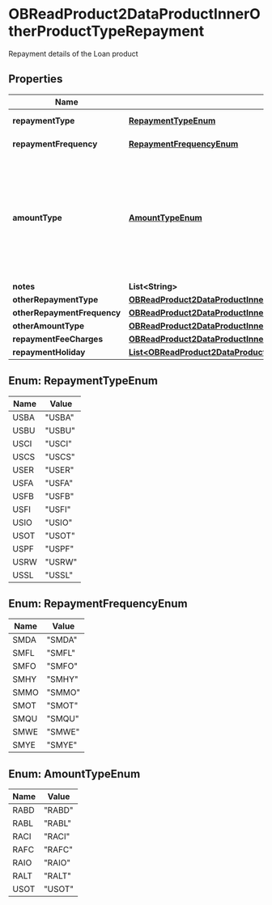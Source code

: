 

# OBReadProduct2DataProductInnerOtherProductTypeRepayment

Repayment details of the Loan product

## Properties

| Name | Type | Description | Notes |
|------------ | ------------- | ------------- | -------------|
|**repaymentType** | [**RepaymentTypeEnum**](#RepaymentTypeEnum) | Repayment type |  [optional] |
|**repaymentFrequency** | [**RepaymentFrequencyEnum**](#RepaymentFrequencyEnum) | Repayment frequency |  [optional] |
|**amountType** | [**AmountTypeEnum**](#AmountTypeEnum) | The repayment is for paying just the interest only or both interest and capital or bullet amount or balance to date etc |  [optional] |
|**notes** | **List&lt;String&gt;** |  |  [optional] |
|**otherRepaymentType** | [**OBReadProduct2DataProductInnerOtherProductTypeRepaymentOtherRepaymentType**](OBReadProduct2DataProductInnerOtherProductTypeRepaymentOtherRepaymentType.md) |  |  [optional] |
|**otherRepaymentFrequency** | [**OBReadProduct2DataProductInnerOtherProductTypeRepaymentOtherRepaymentFrequency**](OBReadProduct2DataProductInnerOtherProductTypeRepaymentOtherRepaymentFrequency.md) |  |  [optional] |
|**otherAmountType** | [**OBReadProduct2DataProductInnerOtherProductTypeRepaymentOtherAmountType**](OBReadProduct2DataProductInnerOtherProductTypeRepaymentOtherAmountType.md) |  |  [optional] |
|**repaymentFeeCharges** | [**OBReadProduct2DataProductInnerOtherProductTypeRepaymentRepaymentFeeCharges**](OBReadProduct2DataProductInnerOtherProductTypeRepaymentRepaymentFeeCharges.md) |  |  [optional] |
|**repaymentHoliday** | [**List&lt;OBReadProduct2DataProductInnerOtherProductTypeRepaymentRepaymentHolidayInner&gt;**](OBReadProduct2DataProductInnerOtherProductTypeRepaymentRepaymentHolidayInner.md) |  |  [optional] |



## Enum: RepaymentTypeEnum

| Name | Value |
|---- | -----|
| USBA | &quot;USBA&quot; |
| USBU | &quot;USBU&quot; |
| USCI | &quot;USCI&quot; |
| USCS | &quot;USCS&quot; |
| USER | &quot;USER&quot; |
| USFA | &quot;USFA&quot; |
| USFB | &quot;USFB&quot; |
| USFI | &quot;USFI&quot; |
| USIO | &quot;USIO&quot; |
| USOT | &quot;USOT&quot; |
| USPF | &quot;USPF&quot; |
| USRW | &quot;USRW&quot; |
| USSL | &quot;USSL&quot; |



## Enum: RepaymentFrequencyEnum

| Name | Value |
|---- | -----|
| SMDA | &quot;SMDA&quot; |
| SMFL | &quot;SMFL&quot; |
| SMFO | &quot;SMFO&quot; |
| SMHY | &quot;SMHY&quot; |
| SMMO | &quot;SMMO&quot; |
| SMOT | &quot;SMOT&quot; |
| SMQU | &quot;SMQU&quot; |
| SMWE | &quot;SMWE&quot; |
| SMYE | &quot;SMYE&quot; |



## Enum: AmountTypeEnum

| Name | Value |
|---- | -----|
| RABD | &quot;RABD&quot; |
| RABL | &quot;RABL&quot; |
| RACI | &quot;RACI&quot; |
| RAFC | &quot;RAFC&quot; |
| RAIO | &quot;RAIO&quot; |
| RALT | &quot;RALT&quot; |
| USOT | &quot;USOT&quot; |



